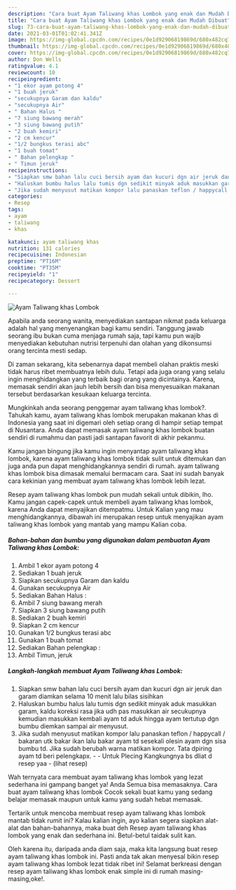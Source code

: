 ```yaml
---
description: "Cara buat Ayam Taliwang khas Lombok yang enak dan Mudah Dibuat"
title: "Cara buat Ayam Taliwang khas Lombok yang enak dan Mudah Dibuat"
slug: 73-cara-buat-ayam-taliwang-khas-lombok-yang-enak-dan-mudah-dibuat
date: 2021-03-01T01:02:41.341Z
image: https://img-global.cpcdn.com/recipes/0e1d92906819869d/680x482cq70/ayam-taliwang-khas-lombok-foto-resep-utama.jpg
thumbnail: https://img-global.cpcdn.com/recipes/0e1d92906819869d/680x482cq70/ayam-taliwang-khas-lombok-foto-resep-utama.jpg
cover: https://img-global.cpcdn.com/recipes/0e1d92906819869d/680x482cq70/ayam-taliwang-khas-lombok-foto-resep-utama.jpg
author: Don Wells
ratingvalue: 4.1
reviewcount: 10
recipeingredient:
- "1 ekor ayam potong 4"
- "1 buah jeruk"
- "secukupnya Garam dan kaldu"
- "secukupnya Air"
- " Bahan Halus "
- "7 siung bawang merah"
- "3 siung bawang putih"
- "2 buah kemiri"
- "2 cm kencur"
- "1/2 bungkus terasi abc"
- "1 buah tomat"
- " Bahan pelengkap "
- " Timun jeruk"
recipeinstructions:
- "Siapkan smw bahan lalu cuci bersih ayam dan kucuri dgn air jeruk dan garam diamkan selama 10 menit lalu bilas sisihkan"
- "Haluskan bumbu halus lalu tumis dgn sedikit minyak aduk masukkan garam, kaldu koreksi rasa jika udh pas masukkan air secukupnya kemudian masukkan kembali ayam td aduk hingga ayam tertutup dgn bumbu diemkan sampai air menyusut."
- "Jika sudah menyusut matikan kompor lalu panaskan teflon / happycall / bakaran utk bakar ikan lalu bakar ayam td sesekali olesin ayam dgn sisa bumbu td. Jika sudah berubah warna matikan kompor. Tata dpiring ayam td beri pelengkapx.   Untuk Plecing Kangkungnya bs dliat d resep yaa           (lihat resep)"
categories:
- Resep
tags:
- ayam
- taliwang
- khas

katakunci: ayam taliwang khas 
nutrition: 131 calories
recipecuisine: Indonesian
preptime: "PT16M"
cooktime: "PT35M"
recipeyield: "1"
recipecategory: Dessert

---
```



![Ayam Taliwang khas Lombok](https://img-global.cpcdn.com/recipes/0e1d92906819869d/680x482cq70/ayam-taliwang-khas-lombok-foto-resep-utama.jpg)

Apabila anda seorang wanita, menyediakan santapan nikmat pada keluarga adalah hal yang menyenangkan bagi kamu sendiri. Tanggung jawab seorang ibu bukan cuma menjaga rumah saja, tapi kamu pun wajib menyediakan kebutuhan nutrisi terpenuhi dan olahan yang dikonsumsi orang tercinta mesti sedap.

Di zaman  sekarang, kita sebenarnya dapat membeli olahan praktis meski tidak harus ribet membuatnya lebih dulu. Tetapi ada juga orang yang selalu ingin menghidangkan yang terbaik bagi orang yang dicintainya. Karena, memasak sendiri akan jauh lebih bersih dan bisa menyesuaikan makanan tersebut berdasarkan kesukaan keluarga tercinta. 



Mungkinkah anda seorang penggemar ayam taliwang khas lombok?. Tahukah kamu, ayam taliwang khas lombok merupakan makanan khas di Indonesia yang saat ini digemari oleh setiap orang di hampir setiap tempat di Nusantara. Anda dapat memasak ayam taliwang khas lombok buatan sendiri di rumahmu dan pasti jadi santapan favorit di akhir pekanmu.

Kamu jangan bingung jika kamu ingin menyantap ayam taliwang khas lombok, karena ayam taliwang khas lombok tidak sulit untuk ditemukan dan juga anda pun dapat menghidangkannya sendiri di rumah. ayam taliwang khas lombok bisa dimasak memalui bermacam cara. Saat ini sudah banyak cara kekinian yang membuat ayam taliwang khas lombok lebih lezat.

Resep ayam taliwang khas lombok pun mudah sekali untuk dibikin, lho. Kamu jangan capek-capek untuk membeli ayam taliwang khas lombok, karena Anda dapat menyajikan ditempatmu. Untuk Kalian yang mau menghidangkannya, dibawah ini merupakan resep untuk menyajikan ayam taliwang khas lombok yang mantab yang mampu Kalian coba.

<!--inarticleads1-->

##### Bahan-bahan dan bumbu yang digunakan dalam pembuatan Ayam Taliwang khas Lombok:

1. Ambil 1 ekor ayam potong 4
1. Sediakan 1 buah jeruk
1. Siapkan secukupnya Garam dan kaldu
1. Gunakan secukupnya Air
1. Sediakan  Bahan Halus :
1. Ambil 7 siung bawang merah
1. Siapkan 3 siung bawang putih
1. Sediakan 2 buah kemiri
1. Siapkan 2 cm kencur
1. Gunakan 1/2 bungkus terasi abc
1. Gunakan 1 buah tomat
1. Sediakan  Bahan pelengkap :
1. Ambil  Timun, jeruk




<!--inarticleads2-->

##### Langkah-langkah membuat Ayam Taliwang khas Lombok:

1. Siapkan smw bahan lalu cuci bersih ayam dan kucuri dgn air jeruk dan garam diamkan selama 10 menit lalu bilas sisihkan
1. Haluskan bumbu halus lalu tumis dgn sedikit minyak aduk masukkan garam, kaldu koreksi rasa jika udh pas masukkan air secukupnya kemudian masukkan kembali ayam td aduk hingga ayam tertutup dgn bumbu diemkan sampai air menyusut.
1. Jika sudah menyusut matikan kompor lalu panaskan teflon / happycall / bakaran utk bakar ikan lalu bakar ayam td sesekali olesin ayam dgn sisa bumbu td. Jika sudah berubah warna matikan kompor. Tata dpiring ayam td beri pelengkapx.  -  - Untuk Plecing Kangkungnya bs dliat d resep yaa -           (lihat resep)




Wah ternyata cara membuat ayam taliwang khas lombok yang lezat sederhana ini gampang banget ya! Anda Semua bisa memasaknya. Cara buat ayam taliwang khas lombok Cocok sekali buat kamu yang sedang belajar memasak maupun untuk kamu yang sudah hebat memasak.

Tertarik untuk mencoba membuat resep ayam taliwang khas lombok mantab tidak rumit ini? Kalau kalian ingin, ayo kalian segera siapkan alat-alat dan bahan-bahannya, maka buat deh Resep ayam taliwang khas lombok yang enak dan sederhana ini. Betul-betul taidak sulit kan. 

Oleh karena itu, daripada anda diam saja, maka kita langsung buat resep ayam taliwang khas lombok ini. Pasti anda tak akan menyesal bikin resep ayam taliwang khas lombok lezat tidak ribet ini! Selamat berkreasi dengan resep ayam taliwang khas lombok enak simple ini di rumah masing-masing,oke!.

